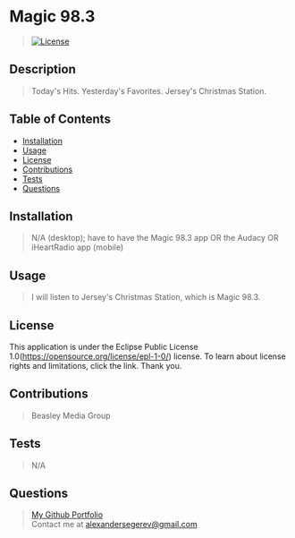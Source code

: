  # Magic 98.3
 
  
  > [![License](https://img.shields.io/badge/License-EPL_1.0-red.svg)](https://opensource.org/licenses/EPL-1.0)

  ## Description 
  > Today's Hits. Yesterday's Favorites. Jersey's Christmas Station.

  ## Table of Contents
  * [Installation](#installation) 
  * [Usage](#usage)
  * [License](#license)
  * [Contributions](#contributions)
  * [Tests](#tests)
  * [Questions](#questions)

  ## Installation
  >  N/A (desktop); have to have the Magic 98.3 app OR the Audacy OR iHeartRadio app (mobile)  

  ## Usage
  >  I will listen to Jersey's Christmas Station, which is Magic 98.3.

  >  
  ## License
  This application is under the Eclipse Public License 1.0(https://opensource.org/license/epl-1-0/) license. To learn about license rights and limitations, click the link. Thank you.

  ## Contributions 
  >  Beasley Media Group

  ## Tests
  >  N/A

  ## Questions 
  > [My Github Portfolio](https://github.com/upennbootcamp23) <br>
  > Contact me at alexandersegerev@gmail.com

  